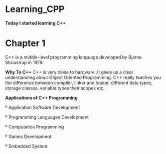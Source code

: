 # Learning_CPP

**Today I started learning C++** 

# Chapter 1

C++ is a middle-level programming language developed by Bjarne Stroustrup in 1979. 

**Why To C++** 
C++ is very close to hardware .It gives us a clear understanding about Object Oriented Programming. C++ really teaches you the difference between compiler, linker and loader, different data types, storage classes, variable types their scopes etc.

**Applications of C++ Programming**

º Application Software Development 

º  Programming Languages Development

º Computation Programming 

º Games Development

º Embedded System 

